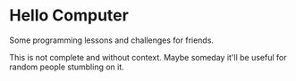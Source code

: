 # Hello Computer

Some programming lessons and challenges for friends.

This is not complete and without context. Maybe someday it'll be useful for random people stumbling on it.
